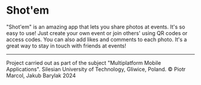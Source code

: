 # Shot'em

"Shot'em" is an amazing app that lets you share photos at events. It's so easy to use! Just create your own event or join others' using QR codes or access codes. You can also add likes and comments to each photo. It's a great way to stay in touch with friends at events!

---

Project carried out as part of the subject "Multiplatform Mobile Applications".
Silesian University of Technology, Gliwice, Poland.
&copy; Piotr Marcol, Jakub Barylak 2024
